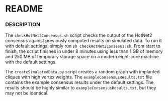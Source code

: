 # README #

### DESCRIPTION ###
The `checkHotNet2Consensus.sh` script checks the output of the HotNet2 consensus against previously computed results on simulated data.  To run it with default settings, simply run `sh checkHotNet2Consesus.sh`.  From start to finish, the script finishes in under 8 minutes using less than 1 GB of memory and 250 MB of temporary storage space on a modern eight-core machine with the default settings.

The `createSimulatedData.py` script creates a random graph with implanted cliques with high vertex weights.  The `exampleConsensusResults.txt` file contains the example consensus results under the default settings. The results should be highly similar to `exampleConsensusResults.txt`, but they may not be identical.
